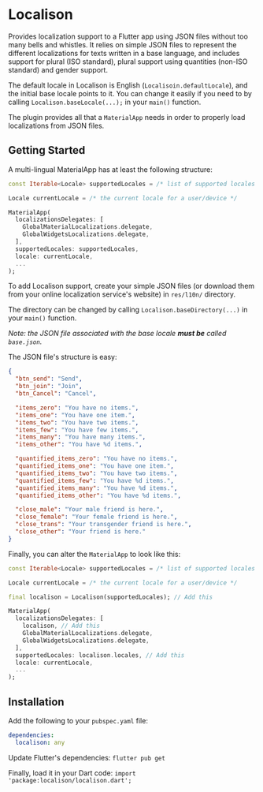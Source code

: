 # Localison

Provides localization support to a Flutter app using JSON files without too many bells
and whistles. It relies on simple JSON files to represent the different localizations
for texts written in a base language, and includes support for plural (ISO standard),
plural support using quantities (non-ISO standard) and gender support.

The default locale in Localison is English (`Localisoin.defaultLocale`), and the
initial base locale points to it. You can change it easily if you need to by calling
`Localison.baseLocale(...);` in your `main()` function.

The plugin provides all that a `MaterialApp` needs in order to properly load localizations
from JSON files.

## Getting Started

A multi-lingual MaterialApp has at least the following structure:

```dart
const Iterable<Locale> supportedLocales = /* list of supported locales */

Locale currentLocale = /* the current locale for a user/device */

MaterialApp(
  localizationsDelegates: [
    GlobalMaterialLocalizations.delegate,
    GlobalWidgetsLocalizations.delegate,
  ],
  supportedLocales: supportedLocales,
  locale: currentLocale,
  ...
);
```

To add Localison support, create your simple JSON files (or download them from your
online localization service's website) in `res/l10n/` directory.

The directory can be changed by calling `Localison.baseDirectory(...)` in your
`main()` function.

*Note: the JSON file associated with the base locale **must be** called `base.json`.*

The JSON file's structure is easy:

```json
{
  "btn_send": "Send",
  "btn_join": "Join",
  "btn_Cancel": "Cancel",

  "items_zero": "You have no items.",
  "items_one": "You have one item.",
  "items_two": "You have two items.",
  "items_few": "You have few items.",
  "items_many": "You have many items.",
  "items_other": "You have %d items.",

  "quantified_items_zero": "You have no items.",
  "quantified_items_one": "You have one item.",
  "quantified_items_two": "You have two items.",
  "quantified_items_few": "You have %d items.",
  "quantified_items_many": "You have %d items.",
  "quantified_items_other": "You have %d items.",

  "close_male": "Your male friend is here.",
  "close_female": "Your female friend is here.",
  "close_trans": "Your transgender friend is here.",
  "close_other": "Your friend is here."
}
```

Finally, you can alter the `MaterialApp` to look like this:

```dart
const Iterable<Locale> supportedLocales = /* list of supported locales */

Locale currentLocale = /* the current locale for a user/device */

final localison = Localison(supportedLocales); // Add this

MaterialApp(
  localizationsDelegates: [
    localison, // Add this
    GlobalMaterialLocalizations.delegate,
    GlobalWidgetsLocalizations.delegate,
  ],
  supportedLocales: localison.locales, // Add this
  locale: currentLocale,
  ...
);
```

## Installation

Add the following to your `pubspec.yaml` file:

```yaml
dependencies:
  localison: any
```

Update Flutter's dependencies: `flutter pub get`

Finally, load it in your Dart code: `import 'package:localison/localison.dart';`
